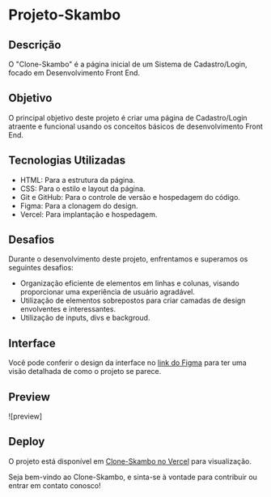 # Projeto-Skambo

## Descrição

O "Clone-Skambo" é a página inicial de um Sistema de Cadastro/Login, focado em Desenvolvimento Front End.

## Objetivo

O principal objetivo deste projeto é criar uma página de Cadastro/Login atraente e funcional usando os conceitos básicos de desenvolvimento Front End.

## Tecnologias Utilizadas

- HTML: Para a estrutura da página.
- CSS: Para o estilo e layout da página.
- Git e GitHub: Para o controle de versão e hospedagem do código.
- Figma: Para a clonagem do design.
- Vercel: Para implantação e hospedagem.

## Desafios

Durante o desenvolvimento deste projeto, enfrentamos e superamos os seguintes desafios:

- Organização eficiente de elementos em linhas e colunas, visando proporcionar uma experiência de usuário agradável.
- Utilização de elementos sobrepostos para criar camadas de design envolventes e interessantes.
- Utilização de inputs, divs e backgroud.

## Interface

Você pode conferir o design da interface no [link do Figma](https://www.figma.com/file/fvxAmcuQX7yZmGYmA6eVX3/Formulário-de-registro-(Community)?type=design&node-id=0-1&mode=design&t=YfwYgEo5cHtnwMcP-0) para ter uma visão detalhada de como o projeto se parece.

## Preview

![preview]


## Deploy

O projeto está disponível em [Clone-Skambo no Vercel](https://projeto-skambo.vercel.app) para visualização.

Seja bem-vindo ao Clone-Skambo, e sinta-se à vontade para contribuir ou entrar em contato conosco!
